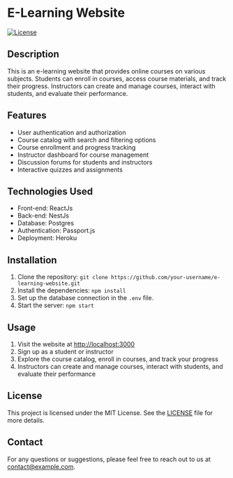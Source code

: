# E-Learning Website

[![License](https://img.shields.io/badge/license-MIT-blue.svg)](https://opensource.org/licenses/MIT)

## Description

This is an e-learning website that provides online courses on various subjects. Students can enroll in courses, access course materials, and track their progress. Instructors can create and manage courses, interact with students, and evaluate their performance.

## Features

- User authentication and authorization
- Course catalog with search and filtering options
- Course enrollment and progress tracking
- Instructor dashboard for course management
- Discussion forums for students and instructors
- Interactive quizzes and assignments

## Technologies Used

- Front-end: ReactJs
- Back-end: NestJs
- Database: Postgres
- Authentication: Passport.js
- Deployment: Heroku

## Installation

1. Clone the repository: `git clone https://github.com/your-username/e-learning-website.git`
2. Install the dependencies: `npm install`
3. Set up the database connection in the `.env` file.
4. Start the server: `npm start`

## Usage

1. Visit the website at [http://localhost:3000](http://localhost:3000)
2. Sign up as a student or instructor
3. Explore the course catalog, enroll in courses, and track your progress
4. Instructors can create and manage courses, interact with students, and evaluate their performance

## License

This project is licensed under the MIT License. See the [LICENSE](LICENSE) file for more details.

## Contact

For any questions or suggestions, please feel free to reach out to us at [contact@example.com](mailto:contact@example.com).
